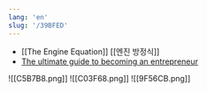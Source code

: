 ```yaml
---
lang: 'en'
slug: '/39BFED'
---
```


- [[The Engine Equation]] [[엔진 방정식]]
- [The ultimate guide to becoming an entrepreneur](https://oliveremberton.com/2013/how-to-become-an-entrepreneur/)

![[C5B7B8.png]]
![[C03F68.png]]
![[9F56CB.png]]
